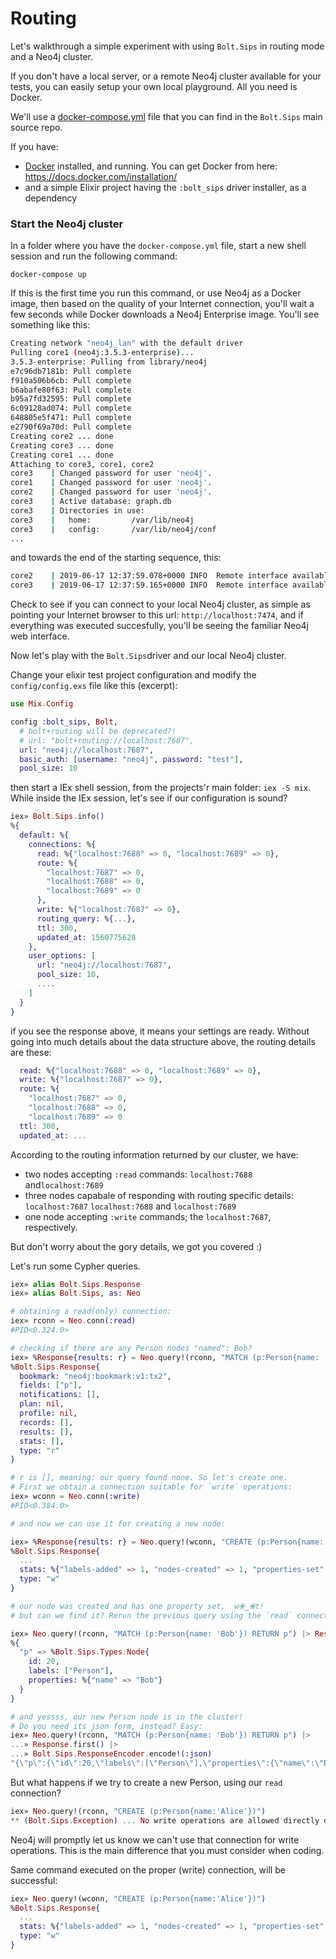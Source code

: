 # Routing

Let's walkthrough a simple experiment with using `Bolt.Sips` in routing mode and a Neo4j cluster.

If you don't have a local server, or a remote Neo4j cluster available for your tests, you can easily setup your own local playground. All you need is Docker.

We'll use a [docker-compose.yml](../../docker-compose.yml) file that you can find in the `Bolt.Sips` main source repo.

If you have:

- [Docker](<https://en.wikipedia.org/wiki/Docker_(software)>) installed, and running. You can get Docker from here: https://docs.docker.com/installation/
- and a simple Elixir project having the `:bolt_sips` driver installer, as a dependency

### Start the Neo4j cluster

In a folder where you have the `docker-compose.yml` file, start a new shell session and run the following command:

    docker-compose up

If this is the first time you run this command, or use Neo4j as a Docker image, then based on the quality of your Internet connection, you'll wait a few seconds while Docker downloads a Neo4j Enterprise image. You'll see something like this:

```sh
Creating network "neo4j_lan" with the default driver
Pulling core1 (neo4j:3.5.3-enterprise)...
3.5.3-enterprise: Pulling from library/neo4j
e7c96db7181b: Pull complete
f910a506b6cb: Pull complete
b6abafe80f63: Pull complete
b95a7fd32595: Pull complete
6c09128ad074: Pull complete
648805e5f471: Pull complete
e2790f69a70d: Pull complete
Creating core2 ... done
Creating core3 ... done
Creating core1 ... done
Attaching to core3, core1, core2
core3    | Changed password for user 'neo4j'.
core1    | Changed password for user 'neo4j'.
core2    | Changed password for user 'neo4j'.
core3    | Active database: graph.db
core3    | Directories in use:
core3    |   home:         /var/lib/neo4j
core3    |   config:       /var/lib/neo4j/conf
...
```

and towards the end of the starting sequence, this:

```sh
core2    | 2019-06-17 12:37:59.078+0000 INFO  Remote interface available at http://localhost:7475/
core3    | 2019-06-17 12:37:59.165+0000 INFO  Remote interface available at http://localhost:7476/
```

Check to see if you can connect to your local Neo4j cluster, as simple as pointing your Internet browser to this url: `http://localhost:7474`, and if everything was executed succesfully, you'll be seeing the familiar Neo4j web interface.

Now let's play with the `Bolt.Sips`driver and our local Neo4j cluster.

Change your elixir test project configuration and modify the `config/config.exs` file like this (excerpt):

```elixir
use Mix.Config

config :bolt_sips, Bolt,
  # bolt+routing will be deprecated?!
  # url: "bolt+routing://localhost:7687",
  url: "neo4j://localhost:7687",
  basic_auth: [username: "neo4j", password: "test"],
  pool_size: 10
```

then start a IEx shell session, from the projects'r main folder: `iex -S mix`. While inside the IEx session, let's see if our configuration is sound?

```elixir
iex» Bolt.Sips.info()
%{
  default: %{
    connections: %{
      read: %{"localhost:7688" => 0, "localhost:7689" => 0},
      route: %{
        "localhost:7687" => 0,
        "localhost:7688" => 0,
        "localhost:7689" => 0
      },
      write: %{"localhost:7687" => 0},
      routing_query: %{...},
      ttl: 300,
      updated_at: 1560775628
    },
    user_options: [
      url: "neo4j://localhost:7687",
      pool_size: 10,
      ....
    ]
  }
}
```

if you see the response above, it means your settings are ready. Without going into much details about the data structure above, the routing details are these:

```elixir
  read: %{"localhost:7688" => 0, "localhost:7689" => 0},
  write: %{"localhost:7687" => 0},
  route: %{
    "localhost:7687" => 0,
    "localhost:7688" => 0,
    "localhost:7689" => 0
  ttl: 300,
  updated_at: ...
```

According to the routing information returned by our cluster, we have:

- two nodes accepting `:read` commands: `localhost:7688` and`localhost:7689`
- three nodes capabale of responding with routing specific details: `localhost:7687` `localhost:7688` and `localhost:7689`
- one node accepting `:write` commands; the `localhost:7687`, respectively.

But don't worry about the gory details, we got you covered :)

Let's run some Cypher queries.

```elixir
iex» alias Bolt.Sips.Response
iex» alias Bolt.Sips, as: Neo

# obtaining a read(only) connection:
iex» rconn = Neo.conn(:read)
#PID<0.324.0>

# checking if there are any Person nodes "named": Bob?
iex» %Response{results: r} = Neo.query!(rconn, "MATCH (p:Person{name: 'Bob'}) RETURN p")
%Bolt.Sips.Response{
  bookmark: "neo4j:bookmark:v1:tx2",
  fields: ["p"],
  notifications: [],
  plan: nil,
  profile: nil,
  records: [],
  results: [],
  stats: [],
  type: "r"
}

# r is [], meaning: our query found none. So let's create one.
# First we obtain a connection suitable for `write` operations:
iex» wconn = Neo.conn(:write)
#PID<0.384.0>

# and now we can use it for creating a new node:

iex» %Response{results: r} = Neo.query!(wconn, "CREATE (p:Person{name:'Bob'})")
%Bolt.Sips.Response{
  ...
  stats: %{"labels-added" => 1, "nodes-created" => 1, "properties-set" => 1},
  type: "w"
}

# our node was created and has one property set,  w⦿‿⦿t!
# but can we find it? Rerun the previous query using the `read` connection:

iex» Neo.query!(rconn, "MATCH (p:Person{name: 'Bob'}) RETURN p") |> Response.first()
%{
  "p" => %Bolt.Sips.Types.Node{
    id: 20,
    labels: ["Person"],
    properties: %{"name" => "Bob"}
  }
}

# and yessss, our new Person node is in the cluster!
# Do you need its json form, instead? Easy:
iex» Neo.query!(rconn, "MATCH (p:Person{name: 'Bob'}) RETURN p") |>
...» Response.first() |>
...» Bolt.Sips.ResponseEncoder.encode!(:json)
"{\"p\":{\"id\":20,\"labels\":[\"Person\"],\"properties\":{\"name\":\"Bob\"}}}"

```

But what happens if we try to create a new Person, using our `read` connection?

```elixir
iex» Neo.query!(rconn, "CREATE (p:Person{name:'Alice'})")
** (Bolt.Sips.Exception) ... No write operations are allowed directly on this database. Writes must pass through the leader. The role of this server is: FOLLOWER
```

Neo4j will promptly let us know we can't use that connection for write operations. This is the main difference that you must consider when coding.

Same command executed on the proper (write) connection, will be successful:

```elixir
iex» Neo.query!(wconn, "CREATE (p:Person{name:'Alice'})")
%Bolt.Sips.Response{
  ...
  stats: %{"labels-added" => 1, "nodes-created" => 1, "properties-set" => 1},
  type: "w"
}
```
